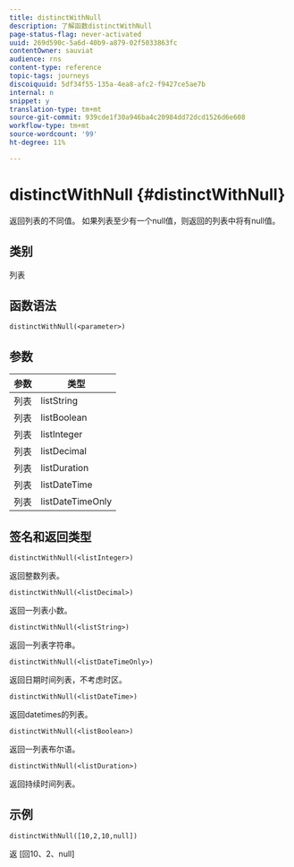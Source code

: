 ```yaml
---
title: distinctWithNull
description: 了解函数distinctWithNull
page-status-flag: never-activated
uuid: 269d590c-5a6d-40b9-a879-02f5033863fc
contentOwner: sauviat
audience: rns
content-type: reference
topic-tags: journeys
discoiquuid: 5df34f55-135a-4ea8-afc2-f9427ce5ae7b
internal: n
snippet: y
translation-type: tm+mt
source-git-commit: 939cde1f30a946ba4c20984dd72dcd1526d6e608
workflow-type: tm+mt
source-wordcount: '99'
ht-degree: 11%

---
```



# distinctWithNull {#distinctWithNull}

返回列表的不同值。 如果列表至少有一个null值，则返回的列表中将有null值。

## 类别

列表

## 函数语法

`distinctWithNull(<parameter>)`

## 参数

| 参数 | 类型 |
|-----------|------------------|
| 列表 | listString |
| 列表 | listBoolean |
| 列表 | listInteger |
| 列表 | listDecimal |
| 列表 | listDuration |
| 列表 | listDateTime |
| 列表 | listDateTimeOnly |

## 签名和返回类型

`distinctWithNull(<listInteger>)`

返回整数列表。

`distinctWithNull(<listDecimal>)`

返回一列表小数。

`distinctWithNull(<listString>)`

返回一列表字符串。

`distinctWithNull(<listDateTimeOnly>)`

返回日期时间列表，不考虑时区。

`distinctWithNull(<listDateTime>)`

返回datetimes的列表。

`distinctWithNull(<listBoolean>)`

返回一列表布尔语。

`distinctWithNull(<listDuration>)`

返回持续时间列表。

## 示例

`distinctWithNull([10,2,10,null])`

返 [回10、2、null]
